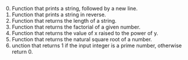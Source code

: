 0. Function that prints a string, followed by a new line.
1. Function that prints a string in reverse.
2. Function that returns the length of a string.
3. Function that returns the factorial of a given number.
4. Function that returns the value of x raised to the power of y.
5. Function that returns the natural square root of a number.
6. unction that returns 1 if the input integer is a prime number, otherwise return 0.
